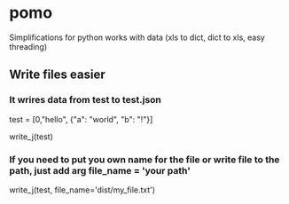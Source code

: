 # pomo
Simplifications for python works with data (xls to dict, dict to xls, easy threading)


## Write files easier

### It wrires data from test to test.json

test = [0,"hello", {"a": "world", "b": "!"}]

write_j(test)

### If you need to put you own name for the file or write file to the path, just add arg file_name = 'your path'

write_j(test, file_name='dist/my_file.txt')




